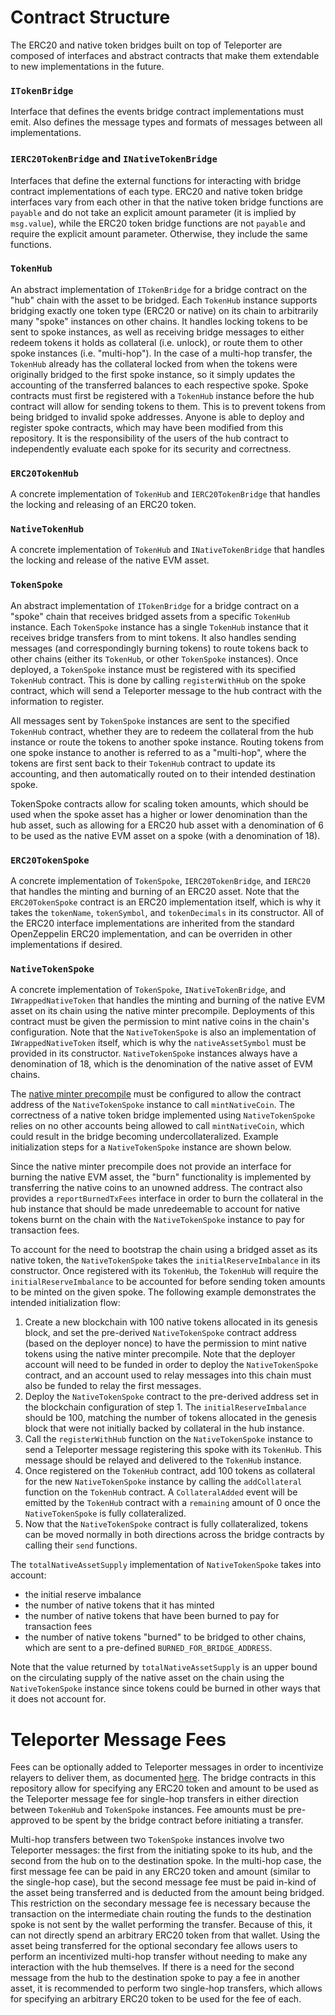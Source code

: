 # Contract Structure

The ERC20 and native token bridges built on top of Teleporter are composed of interfaces and abstract contracts that make them extendable to new implementations in the future.

### `ITokenBridge`

Interface that defines the events bridge contract implementations must emit. Also defines the message types and formats of messages between all implementations.

### `IERC20TokenBridge` and `INativeTokenBridge`

Interfaces that define the external functions for interacting with bridge contract implementations of each type. ERC20 and native token bridge interfaces vary from each other in that the native token bridge functions are `payable` and do not take an explicit amount parameter (it is implied by `msg.value`), while the ERC20 token bridge functions are not `payable` and require the explicit amount parameter. Otherwise, they include the same functions.

### `TokenHub`

An abstract implementation of `ITokenBridge` for a bridge contract on the "hub" chain with the asset to be bridged. Each `TokenHub` instance supports bridging exactly one token type (ERC20 or native) on its chain to arbitrarily many "spoke" instances on other chains. It handles locking tokens to be sent to spoke instances, as well as receiving bridge messages to either redeem tokens it holds as collateral (i.e. unlock), or route them to other spoke instances (i.e. "multi-hop"). In the case of a multi-hop transfer, the `TokenHub` already has the collateral locked from when the tokens were originally bridged to the first spoke instance, so it simply updates the accounting of the transferred balances to each respective spoke. Spoke contracts must first be registered with a `TokenHub` instance before the hub contract will allow for sending tokens to them. This is to prevent tokens from being bridged to invalid spoke addresses. Anyone is able to deploy and register spoke contracts, which may have been modified from this repository. It is the responsibility of the users of the hub contract to independently evaluate each spoke for its security and correctness.

### `ERC20TokenHub`

A concrete implementation of `TokenHub` and `IERC20TokenBridge` that handles the locking and releasing of an ERC20 token.

### `NativeTokenHub`

A concrete implementation of `TokenHub` and `INativeTokenBridge` that handles the locking and release of the native EVM asset.

### `TokenSpoke`

An abstract implementation of `ITokenBridge` for a bridge contract on a "spoke" chain that receives bridged assets from a specific `TokenHub` instance. Each `TokenSpoke` instance has a single `TokenHub` instance that it receives bridge transfers from to mint tokens. It also handles sending messages (and correspondingly burning tokens) to route tokens back to other chains (either its `TokenHub`, or other `TokenSpoke` instances). Once deployed, a `TokenSpoke` instance must be registered with its specified `TokenHub` contract. This is done by calling `registerWithHub` on the spoke contract, which will send a Teleporter message to the hub contract with the information to register.

All messages sent by `TokenSpoke` instances are sent to the specified `TokenHub` contract, whether they are to redeem the collateral from the hub instance or route the tokens to another spoke instance. Routing tokens from one spoke instance to another is referred to as a "multi-hop", where the tokens are first sent back to their `TokenHub` contract to update its accounting, and then automatically routed on to their intended destination spoke.

TokenSpoke contracts allow for scaling token amounts, which should be used when the spoke asset has a higher or lower denomination than the hub asset, such as allowing for a ERC20 hub asset with a denomination of 6 to be used as the native EVM asset on a spoke (with a denomination of 18).

### `ERC20TokenSpoke`

A concrete implementation of `TokenSpoke`, `IERC20TokenBridge`, and `IERC20` that handles the minting and burning of an ERC20 asset. Note that the `ERC20TokenSpoke` contract is an ERC20 implementation itself, which is why it takes the `tokenName`, `tokenSymbol`, and `tokenDecimals` in its constructor. All of the ERC20 interface implementations are inherited from the standard OpenZeppelin ERC20 implementation, and can be overriden in other implementations if desired.

### `NativeTokenSpoke`

A concrete implementation of `TokenSpoke`, `INativeTokenBridge`, and `IWrappedNativeToken` that handles the minting and burning of the native EVM asset on its chain using the native minter precompile. Deployments of this contract must be given the permission to mint native coins in the chain's configuration. Note that the `NativeTokenSpoke` is also an implementation of `IWrappedNativeToken` itself, which is why the `nativeAssetSymbol` must be provided in its constructor. `NativeTokenSpoke` instances always have a denomination of 18, which is the denomination of the native asset of EVM chains.

The [native minter precompile](https://docs.avax.network/build/subnet/upgrade/customize-a-subnet#minting-native-coins) must be configured to allow the contract address of the `NativeTokenSpoke` instance to call `mintNativeCoin`. The correctness of a native token bridge implemented using `NativeTokenSpoke` relies on no other accounts being allowed to call `mintNativeCoin`, which could result in the bridge becoming undercollateralized. Example initialization steps for a `NativeTokenSpoke` instance are shown below.

Since the native minter precompile does not provide an interface for burning the native EVM asset, the "burn" functionality is implemented by transferring the native coins to an unowned address. The contract also provides a `reportBurnedTxFees` interface in order to burn the collateral in the hub instance that should be made unredeemable to account for native tokens burnt on the chain with the `NativeTokenSpoke` instance to pay for transaction fees.

To account for the need to bootstrap the chain using a bridged asset as its native token, the `NativeTokenSpoke` takes the `initialReserveImbalance` in its constructor. Once registered with its `TokenHub`, the `TokenHub` will require the `initialReserveImbalance` to be accounted for before sending token amounts to be minted on the given spoke. The following example demonstrates the intended initialization flow:

1. Create a new blockchain with 100 native tokens allocated in its genesis block, and set the pre-derived `NativeTokenSpoke` contract address (based on the deployer nonce) to have the permission to mint native tokens using the native minter precompile. Note that the deployer account will need to be funded in order to deploy the `NativeTokenSpoke` contract, and an account used to relay messages into this chain must also be funded to relay the first messages.
2. Deploy the `NativeTokenSpoke` contract to the pre-derived address set in the blockchain configuration of step 1. The `initialReserveImbalance` should be 100, matching the number of tokens allocated in the genesis block that were not initially backed by collateral in the hub instance.
3. Call the `registerWithHub` function on the `NativeTokenSpoke` instance to send a Teleporter message registering this spoke with its `TokenHub`. This message should be relayed and delivered to the `TokenHub` instance.
4. Once registered on the `TokenHub` contract, add 100 tokens as collateral for the new `NativeTokenSpoke` instance by calling the `addCollateral` function on the `TokenHub` contract. A `CollateralAdded` event will be emitted by the `TokenHub` contract with a `remaining` amount of 0 once the `NativeTokenSpoke` is fully collateralized.
5. Now that the `NativeTokenSpoke` contract is fully collateralized, tokens can be moved normally in both directions across the bridge contracts by calling their `send` functions.

The `totalNativeAssetSupply` implementation of `NativeTokenSpoke` takes into account:

- the initial reserve imbalance
- the number of native tokens that it has minted
- the number of native tokens that have been burned to pay for transaction fees
- the number of native tokens "burned" to be bridged to other chains, which are sent to a pre-defined `BURNED_FOR_BRIDGE_ADDRESS`.

Note that the value returned by `totalNativeAssetSupply` is an upper bound on the circulating supply of the native asset on the chain using the `NativeTokenSpoke` instance since tokens could be burned in other ways that it does not account for.

# Teleporter Message Fees

Fees can be optionally added to Teleporter messages in order to incentivize relayers to deliver them, as documented [here](https://github.com/ava-labs/teleporter/tree/main/contracts/src/Teleporter#fees). The bridge contracts in this repository allow for specifying any ERC20 token and amount to be used as the Teleporter message fee for single-hop transfers in either direction between `TokenHub` and `TokenSpoke` instances. Fee amounts must be pre-approved to be spent by the bridge contract before initiating a transfer.

Multi-hop transfers between two `TokenSpoke` instances involve two Teleporter messages: the first from the initiating spoke to its hub, and the second from the hub on to the destination spoke. In the multi-hop case, the first message fee can be paid in any ERC20 token and amount (similar to the single-hop case), but the second message fee must be paid in-kind of the asset being transferred and is deducted from the amount being bridged. This restriction on the secondary message fee is necessary because the transaction on the intermediate chain routing the funds to the destination spoke is not sent by the wallet performing the transfer. Because of this, it can not directly spend an arbitrary ERC20 token from that wallet. Using the asset being transferred for the optional secondary fee allows users to perform an incentivized multi-hop transfer without needing to make any interaction with the hub themselves. If there is a need for the second message from the hub to the destination spoke to pay a fee in another asset, it is recommended to perform two single-hop transfers, which allows for specifying an arbitrary ERC20 token to be used for the fee of each.
